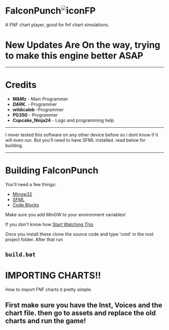 # FalconPunch![iconFP](https://user-images.githubusercontent.com/93060246/212763483-60d1f408-f0a5-45cd-bd1d-0628d9065c92.png)


A FNF chart player, good for fnf chart simulations.

# New Updates Are On the way, trying to make this engine better ASAP

-----------------------------------------------------------

# Credits

* **M&Mz** - Main Programmer 
* **_DARK_.** -  Programmer
* **wildicaleb** -Programmer
* **PG350** - Programmer
* **Cupcake_Ninja24** - Logo and programming help
------------------------------------------------

I never tested this software on any other device before so i dont know if it will even run. But you'll need to have SFML installed. read below for building.

--------------------------------------------------------------------------------------------------------------------------------------------------------------------


# Building FalconPunch

You'll need a few things:

* [Mingw32](https://sourceforge.net/projects/mingw//)
* [SFML](https://www.sfml-dev.org/download/sfml/2.5.1/)
* [Code Blocks](https://sourceforge.net/projects/codeblocks/)

Make sure you add MinGW to your environment variables!

If you don't know how [Start Watching This](https://youtu.be/JsO58opI3SQ)

Once you install these clone the source code and type 'cmd' in the root project folder.
After that run 

```build.bat```
----------------------------------------------------------------------------
# IMPORTING CHARTS!!

How to import FNF charts it pretty simple.

First make sure you have the **Inst**, **Voices** and the chart file. then go to assets and replace the old charts and run the game!
------------------------------------
